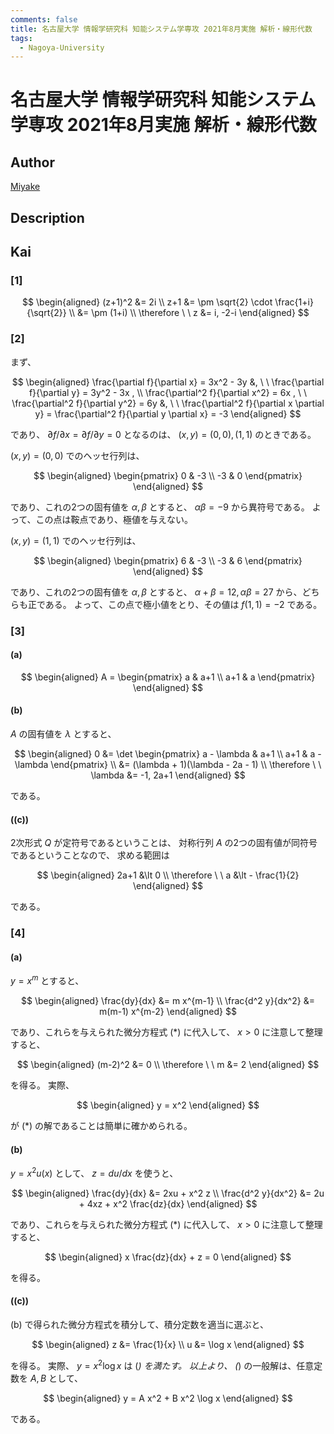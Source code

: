 ```yaml
---
comments: false
title: 名古屋大学 情報学研究科 知能システム学専攻 2021年8月実施 解析・線形代数
tags:
  - Nagoya-University
---
```

# 名古屋大学 情報学研究科 知能システム学専攻 2021年8月実施 解析・線形代数

## **Author**
[Miyake](https://miyake.github.io/exams/index.html)

## **Description**

## **Kai**
### \[1\]

$$
  \begin{aligned}
  (z+1)^2 &= 2i
  \\
  z+1 &= \pm \sqrt{2} \cdot \frac{1+i}{\sqrt{2}}
  \\
  &= \pm (1+i)
  \\
  \therefore \ \ 
  z &= i, -2-i
  \end{aligned}
$$

### \[2\]
まず、

$$
\begin{aligned}
\frac{\partial f}{\partial x} = 3x^2 - 3y
&, \ \ 
\frac{\partial f}{\partial y} = 3y^2 - 3x
, \\
\frac{\partial^2 f}{\partial x^2} = 6x
, \ \ 
\frac{\partial^2 f}{\partial y^2} = 6y
&, \ \ 
\frac{\partial^2 f}{\partial x \partial y} = \frac{\partial^2 f}{\partial y \partial x} = -3
\end{aligned}
$$

であり、
$\partial f/\partial x = \partial f/\partial y = 0$
となるのは、
$(x,y)=(0,0),(1,1)$
のときである。

$(x,y)=(0,0)$ でのヘッセ行列は、

$$
\begin{aligned}
\begin{pmatrix} 0 & -3 \\ -3 & 0 \end{pmatrix}
\end{aligned}
$$

であり、これの2つの固有値を $\alpha, \beta$ とすると、
$\alpha \beta = -9$ から異符号である。
よって、この点は鞍点であり、極値を与えない。

$(x,y)=(1,1)$ でのヘッセ行列は、

$$
\begin{aligned}
\begin{pmatrix} 6 & -3 \\ -3 & 6 \end{pmatrix}
\end{aligned}
$$

であり、これの2つの固有値を $\alpha, \beta$ とすると、
$\alpha + \beta = 12, \alpha \beta = 27$ から、どちらも正である。
よって、この点で極小値をとり、その値は $f(1,1)=-2$ である。

### \[3\]
#### (a)

$$
  \begin{aligned}
  A = \begin{pmatrix} a & a+1 \\ a+1 & a \end{pmatrix}
  \end{aligned}
$$

#### (b)
$A$ の固有値を $\lambda$ とすると、

$$
\begin{aligned}
0 &= \det \begin{pmatrix} a - \lambda & a+1 \\ a+1 & a - \lambda \end{pmatrix}
\\
&= (\lambda + 1)(\lambda - 2a - 1)
\\
\therefore \ \ 
\lambda &= -1, 2a+1
\end{aligned}
$$

である。

#### (\(c\))
2次形式 $Q$ が定符号であるということは、
対称行列 $A$ の2つの固有値が同符号であるということなので、
求める範囲は

$$
\begin{aligned}
2a+1 &\lt 0
\\
\therefore \ \ 
a &\lt - \frac{1}{2}
\end{aligned}
$$

である。

### \[4\]
#### (a)
$y=x^m$ とすると、

$$
\begin{aligned}
\frac{dy}{dx} &= m x^{m-1}
\\
\frac{d^2 y}{dx^2} &= m(m-1) x^{m-2}
\end{aligned}
$$

であり、これらを与えられた微分方程式 (*) に代入して、 $x \gt 0$ に注意して整理すると、

$$
\begin{aligned}
(m-2)^2 &= 0
\\
\therefore \ \ 
m &= 2
\end{aligned}
$$

を得る。
実際、

$$
\begin{aligned}
y = x^2
\end{aligned}
$$

が (*) の解であることは簡単に確かめられる。

#### (b)
$y=x^2 u(x)$ として、 $z = du/dx$ を使うと、

$$
\begin{aligned}
\frac{dy}{dx} &= 2xu + x^2 z
\\
\frac{d^2 y}{dx^2} &= 2u + 4xz + x^2 \frac{dz}{dx}
\end{aligned}
$$

であり、これらを与えられた微分方程式 (*) に代入して、 $x \gt 0$ に注意して整理すると、

$$
\begin{aligned}
x \frac{dz}{dx} + z = 0
\end{aligned}
$$

を得る。

#### (\(c\))
(b) で得られた微分方程式を積分して、積分定数を適当に選ぶと、

$$
\begin{aligned}
z &= \frac{1}{x}
\\
u &= \log x
\end{aligned}
$$

を得る。
実際、 $y = x^2 \log x$ は (*) を満たす。
以上より、 (*) の一般解は、任意定数を $A,B$ として、

$$
\begin{aligned}
y = A x^2 + B x^2 \log x
\end{aligned}
$$

である。